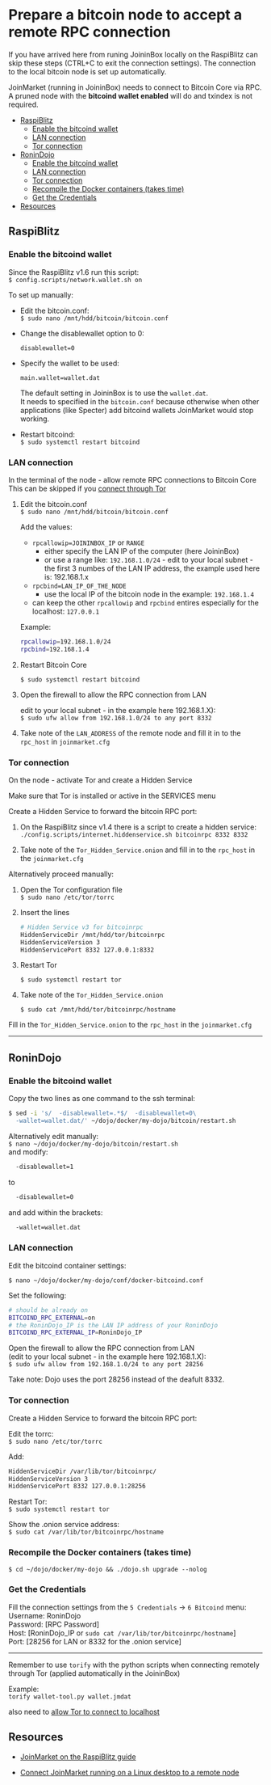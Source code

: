 <!-- omit in toc -->
# Prepare a bitcoin node to accept a remote RPC connection

If you have arrived here from runing JoininBox locally on the RaspiBlitz can skip these steps (CTRL+C to exit the connection settings). The connection to the local bitcoin node is set up automatically.

JoinMarket (running in JoininBox) needs to connect to Bitcoin Core via RPC.  
A pruned node with the **bitcoind wallet enabled** will do and txindex is not required.  
- [RaspiBlitz](#raspiblitz)
  - [Enable the bitcoind wallet](#enable-the-bitcoind-wallet)
  - [LAN connection](#lan-connection)
  - [Tor connection](#tor-connection)
- [RoninDojo](#ronindojo)
  - [Enable the bitcoind wallet](#enable-the-bitcoind-wallet-1)
  - [LAN connection](#lan-connection-1)
  - [Tor connection](#tor-connection-1)
  - [Recompile the Docker containers (takes time)](#recompile-the-docker-containers-takes-time)
  - [Get the Credentials](#get-the-credentials)
- [Resources](#resources)
## RaspiBlitz

### Enable the bitcoind wallet 
Since the RaspiBlitz v1.6 run this script:  
`$ config.scripts/network.wallet.sh on`

To set up manually:

* Edit the bitcoin.conf:  
`$ sudo nano /mnt/hdd/bitcoin/bitcoin.conf`
    
* Change the disablewallet option to 0:
    ```
    disablewallet=0
    ```
* Specify the wallet to be used:
    ```
    main.wallet=wallet.dat
    ```
    The default setting in JoininBox is to use the `wallet.dat`.   
    It needs to specified in the `bitcoin.conf` because otherwise when other applications (like Specter) add bitcoind wallets JoinMarket would stop working.

* Restart bitcoind:  
`$ sudo systemctl restart bitcoind`
### LAN connection

In the terminal of the node - allow remote RPC connections to Bitcoin Core  
This can be skipped if you [connect through Tor](#tor-connection)

1) Edit the bitcoin.conf  
    `$ sudo nano /mnt/hdd/bitcoin/bitcoin.conf`

    Add the values:  
    * `rpcallowip=JOININBOX_IP` or `RANGE` 
      * either specify the LAN IP of the computer (here JoininBox)
      * or use a range like: `192.168.1.0/24` - edit to your local subnet - the first 3 numbes of the LAN IP address, the example used here is: 192.168.1.x  
    * `rpcbind=LAN_IP_OF_THE_NODE` 
      * use the local IP of the bitcoin node in the example: `192.168.1.4`
    * can keep the other `rpcallowip` and `rpcbind` entires especially for the localhost: `127.0.0.1`

    Example: 
    ```bash
    rpcallowip=192.168.1.0/24
    rpcbind=192.168.1.4
    ```
2) Restart Bitcoin Core   
   
    `$ sudo systemctl restart bitcoind`

3) Open the firewall to allow the RPC connection from LAN  
   
    edit to your local subnet - in the example here 192.168.1.X):  
    `$ sudo ufw allow from 192.168.1.0/24 to any port 8332`

4) Take note of the `LAN_ADDRESS` of the remote node and fill it in to the `rpc_host` in `joinmarket.cfg`

### Tor connection

On the node - activate Tor and create a Hidden Service

Make sure that Tor is installed or active in the SERVICES menu

Create a Hidden Service to forward the bitcoin RPC port:

1) On the RaspiBlitz since v1.4 there is a script to create a hidden service:  
    `./config.scripts/internet.hiddenservice.sh bitcoinrpc 8332 8332`  

2) Take note of the `Tor_Hidden_Service.onion` and fill in to the `rpc_host` in the `joinmarket.cfg`

Alternatively proceed manually: 

1) Open the Tor configuration file  
    `$ sudo nano /etc/tor/torrc`

2) Insert the lines  
    ```bash
    # Hidden Service v3 for bitcoinrpc
    HiddenServiceDir /mnt/hdd/tor/bitcoinrpc
    HiddenServiceVersion 3
    HiddenServicePort 8332 127.0.0.1:8332
    ```
3) Restart Tor  
   
    `$ sudo systemctl restart tor` 

4) Take note of the `Tor_Hidden_Service.onion`  
   
    `$ sudo cat /mnt/hdd/tor/bitcoinrpc/hostname`

Fill in the `Tor_Hidden_Service.onion` to the `rpc_host` in the `joinmarket.cfg`

---
## RoninDojo

### Enable the bitcoind wallet 
Copy the two lines as one command to the ssh terminal:
```bash
$ sed -i 's/  -disablewallet=.*$/  -disablewallet=0\
  -wallet=wallet.dat/' ~/dojo/docker/my-dojo/bitcoin/restart.sh
```

Alternatively edit manually:  
`$ nano ~/dojo/docker/my-dojo/bitcoin/restart.sh`  
and modify:
```bash
  -disablewallet=1
```
to
```bash
  -disablewallet=0
```

and add within the brackets:
```bash
  -wallet=wallet.dat
```

### LAN connection

Edit the bitcoind container settings: 

`$ nano ~/dojo/docker/my-dojo/conf/docker-bitcoind.conf`

Set the following: 
```bash
# should be already on
BITCOIND_RPC_EXTERNAL=on   
# the RoninDojo_IP is the LAN IP address of your RoninDojo
BITCOIND_RPC_EXTERNAL_IP=RoninDojo_IP
```

Open the firewall to allow the RPC connection from LAN  
(edit to your local subnet - in the example here 192.168.1.X):  
`$ sudo ufw allow from 192.168.1.0/24 to any port 28256`

Take note: Dojo uses the port 28256 instead of the deafult 8332.

### Tor connection
Create a Hidden Service to forward the bitcoin RPC port:

Edit the torrc:  
`$ sudo nano /etc/tor/torrc`  

Add:
```bash
HiddenServiceDir /var/lib/tor/bitcoinrpc/
HiddenServiceVersion 3
HiddenServicePort 8332 127.0.0.1:28256
```
Restart Tor:  
`$ sudo systemctl restart tor`

Show the .onion service address:  
`$ sudo cat /var/lib/tor/bitcoinrpc/hostname`


### Recompile the Docker containers (takes time)

`$ cd ~/dojo/docker/my-dojo && ./dojo.sh upgrade --nolog`

### Get the Credentials
Fill the connection settings from the `5 Credentials` -> `6 Bitcoind` menu:  
Username: RoninDojo  
Password: [RPC Password]  
Host: [RoninDojo_IP or `sudo cat /var/lib/tor/bitcoinrpc/hostname`]  
Port: [28256 for LAN or 8332 for the .onion service] 

---
Remember to use `torify` with the python scripts when connecting remotely through Tor (applied automatically in the JoininBox)

Example:  
`torify wallet-tool.py wallet.jmdat`

also need to [allow Tor to connect to localhost](FAQ.md#allow-tor-to-connect-to-localhost)
## Resources

* [JoinMarket on the RaspiBlitz guide](https://github.com/openoms/bitcoin-tutorials/blob/master/joinmarket/README.md)

* [Connect JoinMarket running on a Linux desktop to a remote node](https://github.com/openoms/bitcoin-tutorials/blob/master/joinmarket/joinmarket_desktop_to_blitz.md)
